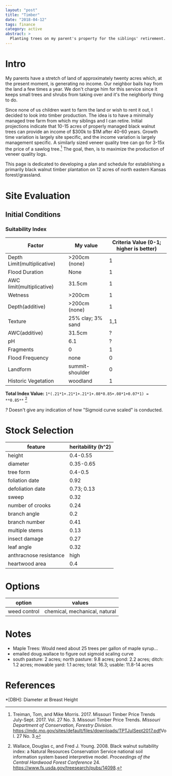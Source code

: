 ```yaml
---
layout: "post"
title: "Timber"
date: "2018-04-12"
tags: finance
category: active
abstract: >
  Planting trees on my parent's property for the siblings' retirement.
---
```


# Intro
My parents have a stretch of land of approximately twenty acres which, at the present moment, is generating no income. Our neighbor bails hay from the land a few times a year. We don't charge him for this service since it keeps small trees and shrubs from taking over and it's the neighborly thing to do.

Since none of us children want to farm the land or wish to rent it out, I decided to look into timber production. The idea is to have a minimally managed tree farm from which my siblings and I can retire. Initial projections indicate that 10-15 acres of properly managed black walnut trees can provide an income of $300k to $1M after 40-60 years. Growth time variation is largely site specific, and the income variation is largely management specific. A similarly sized veneer quality tree can go for 3-15x the price of a sawlog tree.[^treiman_missouri_2017] The goal, then, is to maximize the production of veneer quality logs.

This page is dedicated to developing a plan and schedule for establishing a primarily black walnut timber plantation on 12 acres of north eastern Kansas forest/grassland.

# Site Evaluation

## Initial Conditions

### Suitability Index

Factor                      | My value          | Criteria Value (0-1; higher is better)
----------------------------|-------------------|----------------------------------
Depth Limit(multiplicative) | >200cm (none)     | 1
Flood Duration              | None              | 1
AWC limit(multiplicative)   | 31.5cm            | 1
Wetness                     | >200cm            | 1
Depth(additive)             | >200cm (none)     | 1
Texture                     | 25% clay; 3% sand | 1,1
AWC(additive)               | 31.5cm            | ?
pH                          | 6.1               | ?
Fragments                   | 0                 | 1
Flood Frequency             | none              | 0
Landform                    | summit-shoulder   | 0
Historic Vegetation         | woodland          | 1

**Total Index Value:** ```1*(.21*1+.21*1+.21*1+.08*0.85+.08*1+0.07*1) = **0.85**``` [^wallace_black_2008]

*?* Doesn't give any indication of how "Sigmoid curve scaled" is conducted.

# Stock Selection

| feature                | heritability (h^2) |
|------------------------|--------------------|
| height                 | 0.4-0.55           |
| diameter               | 0.35-0.65          |
| tree form              | 0.4-0.5            |
| foliation date         | 0.92               |
| defoliation date       | 0.73; 0.13         |
| sweep                  | 0.32               |
| number of crooks       | 0.24               |
| branch angle           | 0.2                |
| branch number          | 0.41               |
| multiple stems         | 0.13               |
| insect damage          | 0.27               |
| leaf angle             | 0.32               |
| anthracnose resistance | high               |
| heartwood area         | 0.4                |


# Options

option       | values
-------------|------------------------------
weed control | chemical, mechanical, natural

# Notes

- Maple Trees: Would need about 25 trees per gallon of maple syrup...
- emailed doug.wallace to figure out sigmoid scaling curve
- south pasture: 2 acres; north pasture: 9.8 acres; pond: 2.2 acres; ditch: 1.2 acres; mowable yard: 1.1 acres; total: 16.3; usable: 11.8-14 acres

# References

[^audley_walnut_2017]: Audley, Jackson, William E. Klingeman, Albert Mayfield, Scott Myers, and Adam Taylor. 2017. Walnut twig beetle (Coleoptera: Curculionidae: Scolytinae) Colonization of eastern black walnut nursery trees. *Journal of Insect Science* 17 (3): 1–9. <https://doi.org/10.1093/jisesa/iex046>.
[^baughman_managing_2012]: Baughman, Mel, and Lenny Farlee. 2012. Managing for Black Walnuts. webinar, American Tree Farm System, March 15. <https://www.treefarmsystem.org/managing-for-black-walnut>.
[^baughman_growing_1996]: Baughman, Melvin J., and Carl Vogt. 1996. Growing black walnut : UMN Extension. *University of Minnesota Extension*. 1996. <http://www.extension.umn.edu/garden/yard-garden/trees-shrubs/growing-black-walnut/>.
[^bosela_media_2008]: Bosela, M. J., and C. H. Michler. 2008. Media effects on black walnut (Juglans nigra L.) shoot culture growth in vitro: evaluation of multiple nutrient formulations and cytokinin types. *In Vitro Cellular & Developmental Biology - Plant* 44 (4): 316–29. <https://doi.org/10.1007/s11627-008-9114-5>.
[^cassens_factors_2004]: Cassens, Daniel L. 2004. Factors affecting the quality of walnut lumber and veneer. *Proceedings of the Walnut Council Research Symposium* 243. <https://www.fs.usda.gov/treesearch/pubs/14727>.
[^castrillo_mortality_2017]: Castrillo, Louela A., Albert E. Mayfield, Michael H. Griggs, Robert Camp, Bryan Mudder, Adam Taylor, and John D. Vandenberg. 2017. Mortality and reduced brood production in walnut twig beetles, Pityophthorus juglandis (Coleoptera: Curculionidae), following exposure to commercial strains of entomopathogenic fungi Beauveria bassiana and Metarhizium brunneum. *Biological Control* 114: 79–86. <https://doi.org/10.1016/j.biocontrol.2017.08.007>.
[^farlee_crop_2013]: Farlee, Lenny. 2013. Crop Tree Management for Fine Hardwoods. *Walnut Council Bulletin*, December 2013. <http://www.walnutcouncil.org/news/Croptreemanagement1213.pdf>.
[^farlee_resources_2018]: Farlee, Lenny D. 2018. Resources and Assistance Available for Planting Hardwood Seedlings. FNR-226. Planting and Care of Fine Hardwood Seedlings. *HTIRC.* FNR-226.
[^gauthier_ecophysiological_2010]: Gauthier, Martin-Michel, and Douglass F. Jacobs. 2010. Ecophysiological responses of black walnut (Juglans nigra) to plantation thinning along a vertical canopy gradient. *Forest Ecology and Management* 259 (5): 867–74. <https://doi.org/10.1016/j.foreco.2009.11.004>.
[^geyer_site_2004]: Geyer, Wayne A., and Jr Ponder Felix. 2004. Site relationships and black walnut height growth in natural stands in eastern Kansas. *Proceedings of the Walnut Council Research Symposium* 243. <https://www.fs.usda.gov/treesearch/pubs/14712>.
[^gold_handbook_2013]: Gold, Michael, Mihaela Cernusca, and Michelle Hall. 2013. Handbook for Agroforestry Planning & Design. *University of Missouri Center for Agroforestry*. <http://www.centerforagroforestry.org/pubs/training/HandbookP&D13.pdf>.
[^gold_training_2015]: Gold, Michael, Mihaela Cernusca, and Michelle Hall. 2015. Training Manual for Applied Agroforestry Practices. *University of Missouri Center for Agroforestry*. <http://www.centerforagroforestry.org/pubs/training/FullTrainingManual_2015.pdf>.
[^ha_costs_2017]: Ha, Kim, Shadi Atallah, Tamara Benjamin, Lori Hoagland, Lenny Farlee, Extension Forester, and Keith Woeste. 2017. Costs and Returns of Producing Hops in Established Tree Plantations, June 2017.
[^haugen_kansas_2013]: Haugen, David E. 2013. Kansas timber industry: an assessment of timber product output and use, 2009, March, 62.
[^howard_u.s._2016]: Howard, James L., and Kwameka C. Jones. 2016. U.S. Timber Production, Trade, Consumption, and Price Statistics, 1965-2013. *USDA Forest Service, Forest Products Laboratory, Research Paper* FPL-RP-679. 100 p.}. <https://www.fs.usda.gov/treesearch/pubs/50895>.
[^johnson_hardwood_1978]: Johnson, R. L. 1978. Hardwood Culture in the Eastern United States. *Southern Hardwoods Laboratory.* <https://www.fs.usda.gov/treesearch/pubs/43020>.
[^jose_integrating_2013]: Jose, Shibu. 2013. Integrating walnut and other hardwoods into agroforestry practices. *Proceedings of the Seventh Walnut Council Research Symposium*, 86–88. <https://www.fs.usda.gov/treesearch/pubs/43803>.
[^kabrick_quantifying_2012]: Kabrick, John M., Daniel C. Dey, J. W. Van Sambeek, Mark V. Coggeshall, and Douglass F. Jacobs. 2012. Quantifying flooding effects on hardwood seedling survival and growth for bottomland restoration. *New Forests.* 43: 695-710.} 43: 695–710. <https://doi.org/10.1007/s11056-012-9331-y>.
[^mckenna_designing_2013]: McKenna, James R., and Lenny D. Farlee. 2013. Designing and establishing a fine hardwood timber plantation. *Proceedings of the Walnut Council Research Symposium*, 48–67. <https://www.fs.usda.gov/treesearch/pubs/43798>.
[^mckenna_propagating_2015]: McKenna, James R., Wayne A. Geyer, Keith E. Woeste, and Daniel L. Cassens. 2015. Propagating Figured Wood in Black Walnut. *Open Journal of Forestry* 05 (05): 518–25. <https://doi.org/10.4236/ojf.2015.55045>.
[^mckenna_fertilizing_2006]: McKenna, James, and Keith Woeste. 2006. Fertilizing, Pruning, and Thinning Hardwood Plantations. FN-215. Planting and Care of Fine Hardwood Seedlings. *HTIRC.* FN-215.
[^mckenna_how_2014]: McKenna, Jim, Brian Beheler, Don Carlson, and Lenny Farlee. 2014. How to Build a Plastic Mesh Deer Exclusion Fence. *Purdue Extension*, March 2014. <https://www.extension.purdue.edu/extmedia/FNR/FNR-486-W.pdf>.
[^meilan_planning_2006]: Meilan, Richard. 2006. Planning the Tree Planting Operation. FNR-223. Planting and Care of Fine Hardwood Seedlings. *HTIRC.* FNR-223.
[^michler_site_2006]: Michler, Charles H. 2006. Site Preparation for Tree Planting in Agricultural Fields and Hardwood Forests, FNR-220. FNR-220. Planting and Care of Fine Hardwood Seedlings. *HTIRC.* FNR-220.
[^michler_black_2007]: Michler, Charles H., Keith E. Woeste, and Paula M. Pijut. 2007. Black Walnut. *In: Kole, Cittaranjan, ed. Genome mapping and molecular breeding in plants, Vol. 7, Forest trees.* Berlin, Germany: Springer-Verlag: 189-198.} 7. <https://www.fs.usda.gov/treesearch/pubs/13280>.
[^nicodemus_growth_2008]: Nicodemus, Michael A., Francis K. Salifu, and Douglass F. Jacobs. 2008. Growth, Nutrition, and Photosynthetic Response of Black Walnut to Varying Nitrogen Sources and Rates. *Journal of Plant Nutrition* 31 (11): 1917–36. <https://doi.org/10.1080/01904160802402856>.
[nicodemus_nitrate_2008]: Nicodemus, Michael A., K. Francis Salifu, and Douglass F. Jacobs. 2008. Nitrate reductase activity and nitrogen compounds in xylem exudate of Juglans nigra seedlings: relation to nitrogen source and supply. *Trees* 22 (5): 685–95. <https://doi.org/10.1007/s00468-008-0226-7>.
[^reed_bark_2013]: Reed, Sharon. 2013. Bark and ambrosia beetles and their associated fungi colonizing stressed walnut in Missouri and Indiana. *Central America* 40 (2): 3.
[^rink_practical_2017]: Rink, George, J. W. Van Sambeek, Phil O’Connor, and Mark Coggeshall. 2017. Practical strategies of black walnut genetic improvement—an update. *Walnut Council Bulletin.* 44(2): 1-3, 10-11.} 44 (2). <https://www.fs.usda.gov/treesearch/pubs/54216>.
[^salifu_maximizing_2006]: Salifu, K F, D F Jacobs, and Z Birge. 2006. Maximizing Nutrient Storage in Nursery Culture to Promote Retranslocation and Growth of Outplanted Seedlings, January, 7.
[^sambeek_annotated_2007]: Sambeek, J. W. Van. 2007. Annotated black walnut literature. *Walnut Council Bulletin: Promoting Walnut and Other Fine Hardwoods.* 34(1): 7-9.} 34 (1). <https://www.fs.usda.gov/treesearch/pubs/19186>.
[^sambeek_plantation_2008]: Sambeek, J. W. Van. 2008. Plantation establishment: site preparation and tree planting methods. *Walnut Council Bulletin: Promoting Walnut and Other Fine Hardwoods.* 35(1): 1-11.} 35. <https://www.fs.usda.gov/treesearch/pubs/19187>.
[^sambeek_using_2013]: Sambeek, J. W. Van, and Nadia E. Navarrete-Tindall. 2013. Using biologically-fixed nitrogen by native plants to enhance growth of hardwood saplings. *Proceedings of the Walnut Council Research Symposium*, 78–81. <https://www.fs.usda.gov/treesearch/pubs/43801>.
[^sambeek_time_2017]: Sambeek, Jerry Van. 2017. Time pruning to avoid disease - black walnuts. *Missouri Chapter News.Feb. 24 (special edition).* West Lafayette, IN: Walnut Council, Missouri Chapter. 2 p.}. <https://www.fs.usda.gov/treesearch/pubs/54001>.
[^scott_review_2007]: Scott, Robert, and William C. Sullivan. 2007. A review of suitable companion crops for black walnut. *Agroforestry Systems* 71 (3): 185–93. <https://doi.org/10.1007/s10457-007-9071-8>.
[^seifert_weed_2011]: Seifert, John R, Marcus F Selig, and Robert C Morrissey. 2011. Weed Competition Control in Hardwood Plantations. FNR-224. Planting and Care of Fine Hardwood Seedlings. *HTIRC.* FNR-224.
[^_selecting_2015]: Selecting Juglone-Tolerant Plants. 2015. Master Gardener. *K-State Research and Extension.* <https://www.johnson.k-state.edu/docs/lawn-and-garden/in-house-publications/trees-shrubs/Landscaping%20Near%20Black%20Walnut%20Trees.pdf>.
[^stevens_origin_2017]: Stevens, Micah E., and Paula M. Pijut. 2017. Origin of adventitious roots in black walnut (Juglans nigra) softwood cuttings rooted under optimized conditions in a fog chamber. *New Forests* 48 (5): 685–97. <https://doi.org/10.1007/s11056-017-9592-6>.
[^treiman_missouri_2017]: Treiman, Tom, and Mike Morris. 2017. Missouri Timber Price Trends July-Sept. 2017. Vol. 27 No. 3. Missouri Timber Price Trends. *Missouri Department of Conservation, Forestry Division*. <https://mdc.mo.gov/sites/default/files/downloads/TPTJulSept2017.pdf>Vol. 27 No. 3.
[^trent_comparison_2001]: Trent, Andy, Dale Nolte, and Kimberly Wagner. 2001. Comparison of Commercial Deer Repellents. *Technology & Development Program*, no. Timber Tech Tips (July): 7.
[^wallace_black_2008]: Wallace, Douglas c, and Fred J. Young. 2008. Black walnut suitability index: a Natural Resources Conservation Service national soil information system based interpretive model. *Proceedings of the Central Hardwood Forest Conference* 24. <https://www.fs.usda.gov/treesearch/pubs/14098>.
[^williams_juglans_2018]: Williams, Robert D. 2018. Juglans nigra L. Black Walnut, January, 9.

<!--notes-->

<!--Glossary-->
*[DBH]: Diameter at Breast Height
